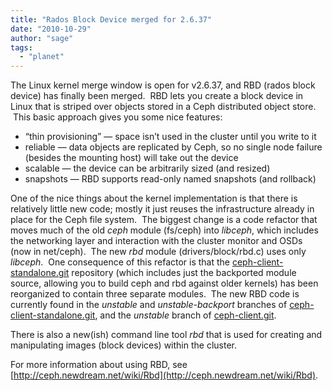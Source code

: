 ```yaml
---
title: "Rados Block Device merged for 2.6.37"
date: "2010-10-29"
author: "sage"
tags: 
  - "planet"
---
```


The Linux kernel merge window is open for v2.6.37, and RBD (rados block device) has finally been merged.  RBD lets you create a block device in Linux that is striped over objects stored in a Ceph distributed object store.  This basic approach gives you some nice features:

- “thin provisioning” — space isn’t used in the cluster until you write to it
- reliable — data objects are replicated by Ceph, so no single node failure (besides the mounting host) will take out the device
- scalable — the device can be arbitrarily sized (and resized)
- snapshots — RBD supports read-only named snapshots (and rollback)

One of the nice things about the kernel implementation is that there is relatively little new code; mostly it just reuses the infrastructure already in place for the Ceph file system.  The biggest change is a code refactor that moves much of the old _ceph_ module (fs/ceph) into _libceph_, which includes the networking layer and interaction with the cluster monitor and OSDs (now in net/ceph).  The new _rbd_ module (drivers/block/rbd.c) uses only _libceph_.  One consequence of this refactor is that the [ceph-client-standalone.git](http://ceph.newdream.net/git/?p=ceph-client-standalone.git;a=summary) repository (which includes just the backported module source, allowing you to build ceph and rbd against older kernels) has been reorganized to contain three separate modules.  The new RBD code is currently found in the _unstable_ and _unstable-backport_ branches of [ceph-client-standalone.git](http://ceph.newdream.net/git/?p=ceph-client-standalone.git;a=summary), and the _unstable_ branch of [ceph-client.git](http://ceph.newdream.net/git/?p=ceph-client.git;a=summary).

There is also a new(ish) command line tool _rbd_ that is used for creating and manipulating images (block devices) within the cluster.

For more information about using RBD, see [http://ceph.newdream.net/wiki/Rbd](http://ceph.newdream.net/wiki/Rbd).

